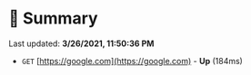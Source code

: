 # 📖 Summary
Last updated: **3/26/2021, 11:50:36 PM**

- `GET` [https://google.com](https://google.com) - **Up** (184ms)
